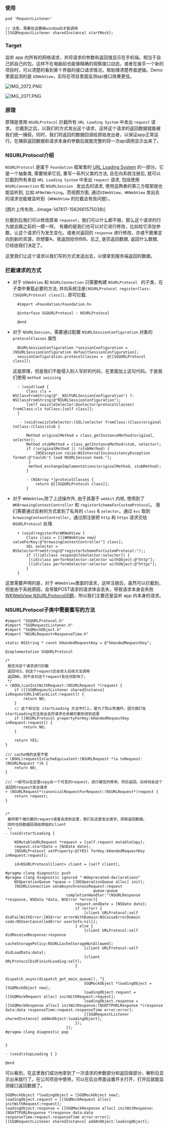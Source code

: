 ### 使用
```
pod 'RequestListener'

// 注意，需要在设置根window后才能调用
[[SGQRequestListener sharedInstance] startMock];
```

### Target
监听 app 内所有的网络请求，并将请求的参数和返回值显示在手机端。相当于自己抓自己的包，这样不在电脑前也能够精确的观察接口动态，或者在接手一个新的项目时，可以清楚的看到某个界面的接口请求情况，帮助理清楚界面逻辑。Demo里面监测的是 `UIWebView`，实际在项目里面监测api接口效果更佳。

![IMG_2072.PNG](https://upload-images.jianshu.io/upload_images/4103407-dee2164c323b033f.PNG?imageMogr2/auto-orient/strip%7CimageView2/2/w/1240)

![IMG_2071.PNG](https://upload-images.jianshu.io/upload_images/4103407-0d9de83cab7ecd3e.PNG?imageMogr2/auto-orient/strip%7CimageView2/2/w/1240)

### 原理
原理是使用 `NSURLProtocol` 拦截所有 `URL Loading System` 中发出 `request` 请求。 拦截到之后，以我们的方式发出这个请求，这样这个请求的返回数据就能被我们统一捕获。同时，我们将返回的数据回调给原始发出者，以保证app正常运行。在捕获返回数据和请求本身的参数后就能完整的将一次api调用显示出来了。

### NSURLProtocol介绍
`NSURLProtocol` 是属于 `Foundation` 框架里的 [URL Loading System](https://developer.apple.com/documentation/foundation/url_loading_system) 的一部分。它是一个抽象类, 需要继承它后, 重写一系列父类的方法, 且在向系统注册后, 就可以拦截到所有来自 `URL Loading System` 中发出 `request` 请求, 包括使用 `NSURLConnection` 和 `NSURLSession ` 发出去的请求, 使用这两者的第三方框架就也能监听到, 比如 `AFNetWorking`。而视图方面, 通过`UIWebView`、`WKWebView` 发出去的请求也能被监听到（`WKWebView` 的拦截会有些问题）。

[图片上传失败...(image-1d7817-1562661575038)]  

拦截到后我们可以修改原来 `requeset`，我们可以什么都不做，那么这个请求的行为就会跟之前的一模一样。 有趣的是我们也可以对它进行修改，比如给它添加参数，让这个请求行为发生变化。或者对返回的 `response` 进行修改，亦或干脆重定向到新的资源，你想要A，我返回给你你B。总之, 是否返回数据, 返回什么数据, 已经由我们决定了。  

这里我们让这个请求以我们写的方式发送出去，以便拿到服务端返回的数据。

### 拦截请求的方式
* 对于 `UIWebView` 和 `NSURLConnection` 只需要构建 `NSURLProtocol ` 的子类，在子类中重载必要的方法, 并向系统注册`[NSURLProtocol registerClass:[SGQURLProtocol class]];` 即可拦截.
 
 		#import <Foundation/Foundation.h>

		@interface SGQURLProtocol : NSURLProtocol

		@end
		
* 对于 `NSURLSession`，需要通过配置 `NSURLSessionConfiguration` 对象的 `protocolClasses` 属性

		NSURLSessionConfiguration *sessionConfiguration = [NSURLSessionConfiguration defaultSessionConfiguration];
    	sessionConfiguration.protocolClasses =  @[[SGQURLProtocol class]]; 
  这是原理，但是我们不能侵入别人写好的代码，在里面加上这句代码。于是我们使用 `method swizzing`
  		
		- (void)load {
    		Class cls = NSClassFromString(@"__NSCFURLSessionConfiguration") ?: NSClassFromString(@"NSURLSessionConfiguration");
    		[self swizzleSelector:@selector(protocolClasses) fromClass:cls toClass:[self class]];
		}

   		 - (void)swizzleSelector:(SEL)selector fromClass:(Class)original toClass:(Class)stub {
    
    		Method originalMethod = class_getInstanceMethod(original, selector);
    		Method stubMethod = class_getInstanceMethod(stub, selector);
    		if (!originalMethod || !stubMethod) {
        		[NSException raise:NSInternalInconsistencyException format:@"Couldn't load NSURLSession hook."];
   			 }
   			 method_exchangeImplementations(originalMethod, stubMethod);
			}

			- (NSArray *)protocolClasses {
    			return @[[SGQURLProtocol class]];
			}
	


* 对于 `WKWebView`,除了上述操作外, 由于其基于 `wekkit` 内核, 使用到了 `WKBrowsingContextController` 和 `registerSchemeForCustomProtocol`。 我们需要通过反射的方式拿到了私有的 `class` & `selector`。通过 `kvc` 取到`browsingContextController`，通过把注册把 `http` 和 `https` 请求交给 `NSURLProtocol` 处理.

		+ (void)registerForWKWebView {
    		Class class = [[[WKWebView new] valueForKey:@"browsingContextController"] class];
    		SEL selector = NSSelectorFromString(@"registerSchemeForCustomProtocol:");;
    		if ([(id)class respondsToSelector:selector]) {
       		 [(id)class performSelector:selector withObject:@"http"];
       		 [(id)class performSelector:selector withObject:@"https"];
   		 	}
		}
 这里需要声明的是，对于 `WKWebView`里面的请求，这样注册后，虽然可以拦截到，但是由于系统原因，会导致POST请求的请求体会丢失，导致请求本身会失败[WKWebView NSURLProtocol问题](https://blog.csdn.net/tencent_bugly/article/details/54668721/)，所以我们主要还是监听 app 内本身的请求。


### NSURLProtocol子类中需要重写的方法


```
#import "SGQURLProtocol.h"
#import "SGQRequestListener.h"
#import "SGQMockObject.h"
#import "NSURLRequest+ResponseTime.h"

static NSString * const kHandedRequestKey = @"kHandedRequestKey";

@implementation SGQURLProtocol

/*
 是否对这个请求进行拦截
 返回YES，则这个request还会进入后续方法调用
 返回NO，则不会对这个request有任何影响了。
 */
+ (BOOL)canInitWithRequest:(NSURLRequest *)request {
    if ([[SGQRequestListener sharedInstance] isRequestURLInBlackList:request]) {
        return NO;
    }
    // 这个标记在 startLoading 方法中打上，是为了防止死循环。因为我们在 startLoading方法发出去的请求也会被拦截到进到这里
    if ([NSURLProtocol propertyForKey:kHandedRequestKey inRequest:request]) {
        return NO;
    }
    
    return YES;
}

/// cache啥的这里不管
+ (BOOL)requestIsCacheEquivalent:(NSURLRequest *)a toRequest:(NSURLRequest *)b {
    return NO;
}

/// 一般可以在这里copy出一个可变的request，进行属性的修改，然后返回。后续则会这个返回的request发出请求
+ (NSURLRequest*)canonicalRequestForRequest:(NSURLRequest*)request {
    return request;
}


/*
 最终那个被拦截的request或者会进到这里，我们在这里发出请求，获取返回数据。
 同时也将数据回调给原始的client
 */
- (void)startLoading {
    
    NSMutableURLRequest *request = [self.request mutableCopy];
    request.startDate = [NSDate date];
    [NSURLProtocol setProperty:@(YES) forKey:kHandedRequestKey inRequest:request];
    
    id<NSURLProtocolClient> client = [self client];
    
#pragma clang diagnostic push
#pragma clang diagnostic ignored "-Wdeprecated-declarations"
    NSOperationQueue *queue = [[NSOperationQueue alloc] init];
    [NSURLConnection sendAsynchronousRequest:request
                                       queue:queue
                           completionHandler:^(NSURLResponse *response, NSData *data, NSError *error){
                               request.endDate = [NSDate date];
                               if (error) {
                                   [client URLProtocol:self didFailWithError:[NSError errorWithDomain:NSCocoaErrorDomain code:NSUserCancelledError userInfo:nil]];
                               } else {
                                   [client URLProtocol:self didReceiveResponse:response
                                    cacheStoragePolicy:NSURLCacheStorageNotAllowed];
                                   [client URLProtocol:self didLoadData:data];
                                   [client URLProtocolDidFinishLoading:self];
                               }
                               
                               dispatch_async(dispatch_get_main_queue(), ^{
                                   SGQMockObject *loadingObject = [SGQMockObject new];
                                   loadingObject.request = [[SGQMockRequest alloc] initWithRequest:request];
                                   loadingObject.response = [[SGQMockResponse alloc] initWitResponse:(NSHTTPURLResponse *)response data:data responseTime:request.responseTime error:error];
                                   [[SGQRequestListener sharedInstance] addAnObject:loadingObject];
                               });
                           }];
#pragma clang diagnostic pop
    
    
}

- (void)stopLoading { }

@end
```

可以看到，在这里我们成功地拿到了一次请求的参数部分和返回值部分，解析后显示出来就行了。在公司项目中使用，可以在后台界面设置开关打开，打开后就能监测接口返回数据了。

```
SGQMockObject *loadingObject = [SGQMockObject new];
loadingObject.request = [[SGQMockRequest alloc] initWithRequest:request];
loadingObject.response = [[SGQMockResponse alloc] initWitResponse:(NSHTTPURLResponse *)response data:data responseTime:request.responseTime error:error];
[[SGQRequestListener sharedInstance] addAnObject:loadingObject];
```
